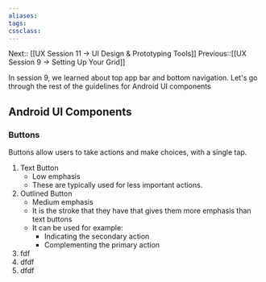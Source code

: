 ```yaml
---
aliases:
tags: 
cssclass:
---
```

Next:: [[UX Session 11 → UI Design & Prototyping Tools]]
Previous::[[UX Session 9 → Setting Up Your Grid]]

In session 9, we learned about top app bar and bottom navigation. Let's go through the rest of the guidelines for Android UI components

## Android UI Components
### Buttons
Buttons allow users to take actions and make choices, with a single tap.

1. Text Button
	- Low emphasis
	- These are typically used for less important actions.
2. Outlined Button
	- Medium emphasis
	- It is the stroke that they have that gives them more emphasis than text buttons
	- It can be used for example:
		- Indicating the secondary action 
		- Complementing the primary action
3. fdf
4. dfdf
5. dfdf


